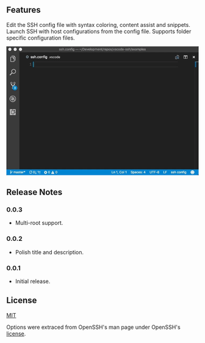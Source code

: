 ## Features

Edit the SSH config file with syntax coloring, content assist and snippets. Launch SSH with host configurations from the config file. Supports folder specific configuration files.

![SSH Extension in Action](images/in_action.gif)

## Release Notes

### 0.0.3

- Multi-root support.

### 0.0.2

- Polish title and description.

### 0.0.1

- Initial release.

## License

[MIT](LICENSE)

Options were extraced from OpenSSH's man page under OpenSSH's [license](thirdparty/LICENSE).
